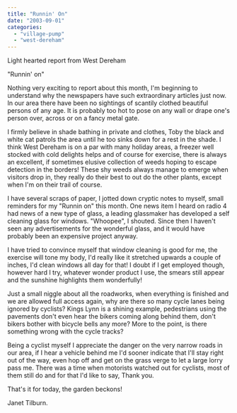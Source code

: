 ```yaml
---
title: "Runnin' On"
date: "2003-09-01"
categories: 
  - "village-pump"
  - "west-dereham"
---
```


Light hearted report from West Dereham

"Runnin' on"

Nothing very exciting to report about this month, I'm beginning to understand why the newspapers have such extraordinary articles just now. In our area there have been no sightings of scantily clothed beautiful persons of any age. It is probably too hot to pose on any wall or drape one's person over, across or on a fancy metal gate.

I firmly believe in shade bathing in private and clothes, Toby the black and white cat patrols the area until he too sinks down for a rest in the shade. I think West Dereham is on a par with many holiday areas, a freezer well stocked with cold delights helps and of course for exercise, there is always an excellent, if sometimes elusive collection of weeds hoping to escape detection in the borders! These shy weeds always manage to emerge when visitors drop in, they really do their best to out do the other plants, except when I'm on their trail of course.

I have several scraps of paper, I jotted down cryptic notes to myself, small reminders for my "Runnin on" this month. One news item I heard on radio 4 had news of a new type of glass, a leading glassmaker has developed a self cleaning glass for windows. "Whoopee", I shouted. Since then I haven't seen any advertisements for the wonderful glass, and it would have probably been an expensive project anyway.

I have tried to convince myself that window cleaning is good for me, the exercise will tone my body, I'd really like it stretched upwards a couple of inches, I'd clean windows all day for that! I doubt if I get employed though, however hard I try, whatever wonder product I use, the smears still appear and the sunshine highlights them wonderfully!

Just a small niggle about all the roadworks, when everything is finished and we are allowed full access again, why are there so many cycle lanes being ignored by cyclists? Kings Lynn is a shining example, pedestrians using the pavements don't even hear the bikers coming along behind them, don't bikers bother with bicycle bells any more? More to the point, is there something wrong with the cycle tracks?

Being a cyclist myself I appreciate the danger on the very narrow roads in our area, if I hear a vehicle behind me I'd sooner indicate that I'll stay right out of the way, even hop off and get on the grass verge to let a large lorry pass me. There was a time when motorists watched out for cyclists, most of them still do and for that I'd like to say, Thank you.

That's it for today, the garden beckons!

Janet Tilburn.
